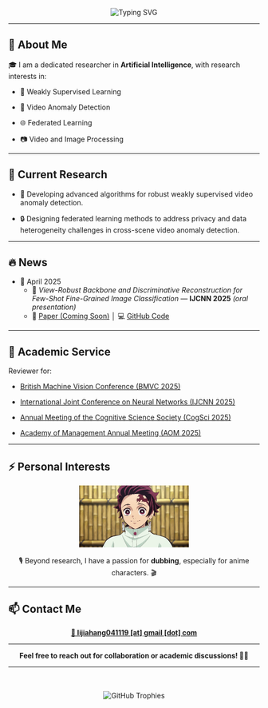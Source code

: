 <p align="center">
  <img src="https://readme-typing-svg.herokuapp.com?font=Fira+Code&size=28&duration=2500&pause=1000&color=00BFFF&center=true&vCenter=true&width=600&lines=Welcome+to+Jiahang+Li's+GitHub+%F0%9F%91%8B" alt="Typing SVG" />
</p>

---

## 🌟 About Me

🎓 I am a dedicated researcher in **Artificial Intelligence**, with research interests in:

- 🤖 Weakly Supervised Learning
  
- 🎥 Video Anomaly Detection
  
- 🌐 Federated Learning

- 📷 Video and Image Processing

---

## 🔭 Current Research

- 🚀 Developing advanced algorithms for robust weakly supervised video anomaly detection.
  
- 🔒 Designing federated learning methods to address privacy and data heterogeneity challenges in cross-scene video anomaly detection.

---
## 🔥 News

* 📅 April 2025
  * 🎉 *View-Robust Backbone and Discriminative Reconstruction for Few-Shot Fine-Grained Image Classification* —  **IJCNN 2025** *(oral presentation)*
  *  📄 [Paper (Coming Soon)](https://example.com/path/to/your/paper) │ 💻 [GitHub Code](https://github.com/jiangjiawen321/VRAS)









---

## 🤝 Academic Service

Reviewer for:
- [British Machine Vision Conference (BMVC 2025)](https://bmvc2025.bmva.org/)

- [International Joint Conference on Neural Networks (IJCNN 2025)](https://2025.ijcnn.org/)
  
- [Annual Meeting of the Cognitive Science Society (CogSci 2025)](https://cognitivesciencesociety.org/cogsci-2025/)
  
- [Academy of Management Annual Meeting (AOM 2025)](https://aom.org/events/annual-meeting)

---
## ⚡ Personal Interests

<p align="center">
  <img src="./fFVuesj2D4jeNa2_O5byD_1428.gif" width="220" alt="Tanjiro Kamado Dubbing" />
</p>

<p align="center">
  🎙️ Beyond research, I have a passion for <b>dubbing</b>, especially for anime characters. 🎬
</p>

---

## 📫 Contact Me

<p align="center">
  <a href="mailto:lijiahang041119@gmail.com">
    <b>📩 lijiahang041119 [at] gmail [dot] com</b>
  </a>
</p>

---

<p align="center">
  <b>Feel free to reach out for collaboration or academic discussions! 🚀💬</b>
</p>

---

<div align="center">
  <br/><br/>
  <img src="https://github-profile-trophy.vercel.app/?username=rekkles2&theme=gruvbox&row=1&column=5&no-frame=true&no-bg=true" alt="GitHub Trophies" />
</div>
